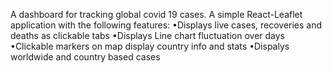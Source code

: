 A dashboard for tracking global covid 19 cases. A simple React-Leaflet application with the following features:
•Displays live cases, recoveries and deaths as clickable tabs
•Displays Line chart fluctuation over days
•Clickable markers on map display country info and stats
•Dispalys worldwide and country based cases
